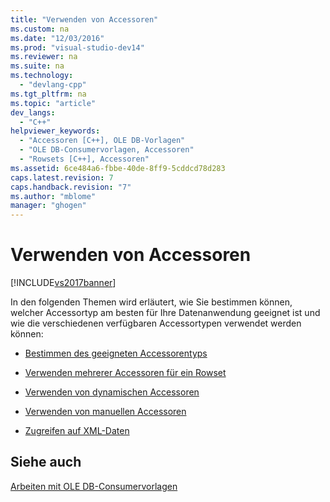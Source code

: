 ```yaml
---
title: "Verwenden von Accessoren"
ms.custom: na
ms.date: "12/03/2016"
ms.prod: "visual-studio-dev14"
ms.reviewer: na
ms.suite: na
ms.technology: 
  - "devlang-cpp"
ms.tgt_pltfrm: na
ms.topic: "article"
dev_langs: 
  - "C++"
helpviewer_keywords: 
  - "Accessoren [C++], OLE DB-Vorlagen"
  - "OLE DB-Consumervorlagen, Accessoren"
  - "Rowsets [C++], Accessoren"
ms.assetid: 6ce484a6-fbbe-40de-8ff9-5cddcd78d283
caps.latest.revision: 7
caps.handback.revision: "7"
ms.author: "mblome"
manager: "ghogen"
---
```

# Verwenden von Accessoren
[!INCLUDE[vs2017banner](../../assembler/inline/includes/vs2017banner.md)]

In den folgenden Themen wird erläutert, wie Sie bestimmen können, welcher Accessortyp am besten für Ihre Datenanwendung geeignet ist und wie die verschiedenen verfügbaren Accessortypen verwendet werden können:  
  
-   [Bestimmen des geeigneten Accessorentyps](../../data/oledb/determining-which-type-of-accessor-to-use.md)  
  
-   [Verwenden mehrerer Accessoren für ein Rowset](../../data/oledb/using-multiple-accessors-on-a-rowset.md)  
  
-   [Verwenden von dynamischen Accessoren](../../data/oledb/using-dynamic-accessors.md)  
  
-   [Verwenden von manuellen Accessoren](../../data/oledb/using-manual-accessors.md)  
  
-   [Zugreifen auf XML\-Daten](../../data/oledb/accessing-xml-data.md)  
  
## Siehe auch  
 [Arbeiten mit OLE DB\-Consumervorlagen](../../data/oledb/working-with-ole-db-consumer-templates.md)